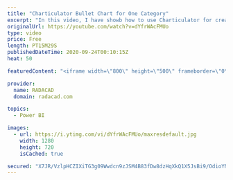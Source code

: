 ```yaml
---
title: "Charticulator Bullet Chart for One Category"
excerpt: "In this video, I have showb how to use Charticulator for creating a Bullet Chart with one Category,"
originalUrl: https://youtube.com/watch?v=dYfrWAcFMUo
type: video
price: Free
length: PT15M29S
publishedDateTime: 2020-09-24T00:10:15Z
heat: 50

featuredContent: "<iframe width=\"800\" height=\"500\" frameborder=\"0\" src=\"https://www.youtube.com/embed/dYfrWAcFMUo\" allow=\"accelerometer; autoplay; encrypted-media; gyroscope; picture-in-picture\" allowfullscreen></iframe>"

provider:
  name: RADACAD
  domain: radacad.com

topics:
  - Power BI

images:
  - url: https://i.ytimg.com/vi/dYfrWAcFMUo/maxresdefault.jpg
    width: 1280
    height: 720
    isCached: true

secured: "X7JR/VzlpHCZIXiTG3g09Wwdcn9zJSM4B83fDw8dzHqXkQ1X5JsBi9/OdioYNOltmNGFiRusvhI1xAJ/9p6TS121zxPaiadAFHVmMFkwO+LQoE2r6Xny2T4/GUbrkOun0YGo6cvQFljdu0bffy2RnH/qEI3QTljs+cXPog2MxIdC2JTCa5/mV46ZcbpCE7rXX27V+gM03oaCQkzf+GYZjvkAecELtfjntsFMaqi4mOZh6Qixz2anSQKyxO/Y+jnpCZDhRFKV/ZD28EyW7qbtA473ZyOE8FCvJBK+XkIinWfqNM9vmrrrkOtXRYnCb7xQ7fDBLpfNuqTtRCiUXsnfqqfr7LuPl0e2cBdnofkAxLOcyJ69lu6UveRCT2niCWBSvegtwvAd0wlYpu5I3DZjPnDxcOoTU8Hyq45neaQlEDw=;V2OlrOMZB/dU+Gr96XxCpw=="
---
```


